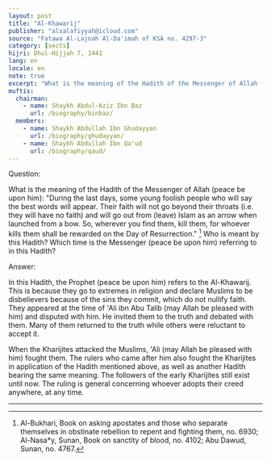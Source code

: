 ```yaml
---
layout: post
title: "Al-Khawarij"
publisher: "alsalafiyyah@icloud.com"
source: "Fatawa Al-Lajnah Al-Da'imah of KSA no. 4297-3"
category: [sects]
hijri: Dhul-Hijjah 7, 1441
lang: en
locale: en
note: true
excerpt: "What is the meaning of the Hadith of the Messenger of Allah (peace be upon him): 'During the last days, some young foolish people who will say the best words will appear.'"
muftis:
  chairman: 
    - name: Shaykh Abdul-Aziz Ibn Baz
      url: /biography/binbaz/
  members:
    - name: Shaykh Abdullah Ibn Ghudayyan
      url: /biography/ghudayyan/
    - name: Shaykh Abdullah Ibn Qa'ud
      url: /biography/qaud/
---
```


Question: 

What is the meaning of the Hadith of the Messenger of Allah (peace be upon him): "During the last days, some young foolish people who will say the best words will appear. Their faith will not go beyond their throats (i.e. they will have no faith) and will go out from (leave) Islam as an arrow when launched from a bow. So, wherever you find them, kill them, for whoever kills them shall be rewarded on the Day of Resurrection." [^1] Who is meant by this Hadith? Which time is the Messenger (peace be upon him) referring to in this Hadith?

Answer:

In this Hadith, the Prophet (peace be upon him) refers to the Al-Khawarij. This is because they go to extremes in religion and declare Muslims to be disbelievers because of the sins they commit, which do not nullify faith. They appeared at the time of 'Ali ibn Abu Talib (may Allah be pleased with him) and disputed with him. He invited them to the truth and debated with them. Many of them returned to the truth while others were reluctant to accept it. 

When the Kharijites attacked the Muslims, 'Ali (may Allah be pleased with him) fought them. The rulers who came after him also fought the Kharijites in application of the Hadith mentioned above, as well as another Hadith bearing the same meaning. The followers of the early Kharijites still exist until now. The ruling is general concerning whoever adopts their creed anywhere, at any time.

---

[^1]: Al-Bukhari, Book on asking apostates and those who separate themselves in obstinate rebellion to repent and fighting them, no. 6930; Al-Nasa*y, Sunan, Book on sanctity of blood, no. 4102; Abu Dawud, Sunan, no. 4767.
